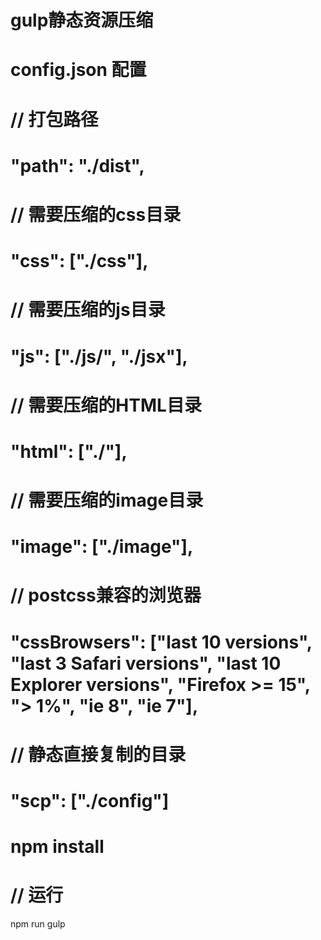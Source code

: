 
# gulp静态资源压缩

# config.json 配置

#  // 打包路径
#  "path": "./dist",
#  // 需要压缩的css目录
#  "css": ["./css"],
#  // 需要压缩的js目录
#  "js": ["./js/", "./jsx"],
#  // 需要压缩的HTML目录
#  "html": ["./"],
#  // 需要压缩的image目录
#  "image": ["./image"],
#  // postcss兼容的浏览器
#  "cssBrowsers": ["last 10 versions", "last 3 Safari versions", "last 10 Explorer versions", "Firefox >= 15", "> 1%", "ie 8", "ie 7"],
#  // 静态直接复制的目录
#  "scp": ["./config"]

# npm install

# // 运行
npm run gulp